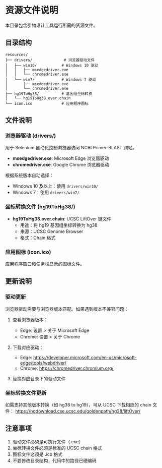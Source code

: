 # 资源文件说明

本目录包含引物设计工具运行所需的资源文件。

## 目录结构

```
resources/
├── drivers/              # 浏览器驱动文件
│   ├── win10/           # Windows 10 驱动
│   │   ├── msedgedriver.exe
│   │   └── chromedriver.exe
│   └── win7/            # Windows 7 驱动
│       ├── msedgedriver.exe
│       └── chromedriver.exe
├── hg19ToHg38/          # 基因组坐标转换
│   └── hg19ToHg38.over.chain
└── icon.ico             # 应用程序图标
```

## 文件说明

### 浏览器驱动 (drivers/)

用于 Selenium 自动化控制浏览器访问 NCBI Primer-BLAST 网站。

- **msedgedriver.exe**: Microsoft Edge 浏览器驱动
- **chromedriver.exe**: Google Chrome 浏览器驱动

根据系统版本自动选择：
- Windows 10 及以上：使用 `drivers/win10/`
- Windows 7：使用 `drivers/win7/`

### 坐标转换文件 (hg19ToHg38/)

- **hg19ToHg38.over.chain**: UCSC LiftOver 链文件
  - 用途：将 hg19 基因组坐标转换为 hg38
  - 来源：UCSC Genome Browser
  - 格式：Chain 格式

### 应用图标 (icon.ico)

应用程序窗口和任务栏显示的图标文件。

## 更新说明

### 驱动更新

浏览器驱动需要与浏览器版本匹配。如果遇到版本不兼容问题：

1. 查看浏览器版本：
   - Edge: 设置 > 关于 Microsoft Edge
   - Chrome: 设置 > 关于 Chrome

2. 下载对应驱动：
   - Edge: https://developer.microsoft.com/en-us/microsoft-edge/tools/webdriver/
   - Chrome: https://chromedriver.chromium.org/

3. 替换对应目录下的驱动文件

### 坐标转换文件更新

如需支持其他版本转换（如 hg38 to hg19），可从 UCSC 下载相应的 chain 文件：
https://hgdownload.cse.ucsc.edu/goldenpath/hg38/liftOver/

## 注意事项

1. 驱动文件必须是可执行文件（.exe）
2. 坐标转换文件必须是标准的 UCSC chain 格式
3. 图标文件必须是 .ico 格式
4. 不要修改目录结构，代码中的路径已硬编码
